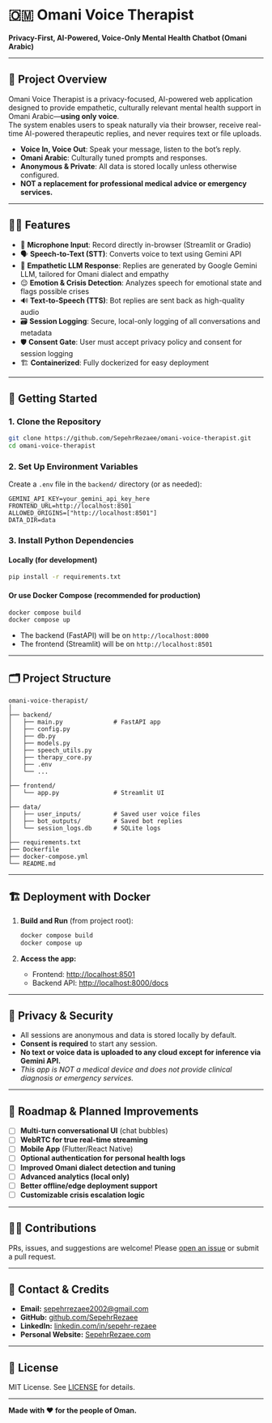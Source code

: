 # 🇴🇲 Omani Voice Therapist

**Privacy-First, AI-Powered, Voice-Only Mental Health Chatbot (Omani Arabic)**

---

## 🌟 Project Overview

Omani Voice Therapist is a privacy-focused, AI-powered web application designed to provide empathetic, culturally relevant mental health support in Omani Arabic—**using only voice**.  
The system enables users to speak naturally via their browser, receive real-time AI-powered therapeutic replies, and never requires text or file uploads.

- **Voice In, Voice Out**: Speak your message, listen to the bot’s reply.
- **Omani Arabic**: Culturally tuned prompts and responses.
- **Anonymous & Private**: All data is stored locally unless otherwise configured.
- **NOT a replacement for professional medical advice or emergency services.**

---

## 🧑‍💻 Features

- 🎤 **Microphone Input**: Record directly in-browser (Streamlit or Gradio)
- 🗣️ **Speech-to-Text (STT)**: Converts voice to text using Gemini API
- 💬 **Empathetic LLM Response**: Replies are generated by Google Gemini LLM, tailored for Omani dialect and empathy
- 😌 **Emotion & Crisis Detection**: Analyzes speech for emotional state and flags possible crises
- 🔊 **Text-to-Speech (TTS)**: Bot replies are sent back as high-quality audio
- 🗃️ **Session Logging**: Secure, local-only logging of all conversations and metadata
- 🛡️ **Consent Gate**: User must accept privacy policy and consent for session logging
- 🏗️ **Containerized**: Fully dockerized for easy deployment

---

## 🚀 Getting Started

### 1. **Clone the Repository**

```bash
git clone https://github.com/SepehrRezaee/omani-voice-therapist.git
cd omani-voice-therapist
````

### 2. **Set Up Environment Variables**

Create a `.env` file in the `backend/` directory (or as needed):

```env
GEMINI_API_KEY=your_gemini_api_key_here
FRONTEND_URL=http://localhost:8501
ALLOWED_ORIGINS=["http://localhost:8501"]
DATA_DIR=data
```

### 3. **Install Python Dependencies**

#### Locally (for development)

```bash
pip install -r requirements.txt
```

#### Or use **Docker Compose** (recommended for production)

```bash
docker compose build
docker compose up
```

* The backend (FastAPI) will be on `http://localhost:8000`
* The frontend (Streamlit) will be on `http://localhost:8501`

---

## 🗂️ Project Structure

```
omani-voice-therapist/
│
├── backend/
│   ├── main.py              # FastAPI app
│   ├── config.py
│   ├── db.py
│   ├── models.py
│   ├── speech_utils.py
│   ├── therapy_core.py
│   ├── .env
│   └── ...
│
├── frontend/
│   └── app.py               # Streamlit UI
│
├── data/
│   ├── user_inputs/         # Saved user voice files
│   ├── bot_outputs/         # Saved bot replies
│   └── session_logs.db      # SQLite logs
│
├── requirements.txt
├── Dockerfile
├── docker-compose.yml
└── README.md
```

---

## 🏗️ Deployment with Docker

1. **Build and Run** (from project root):

   ```bash
   docker compose build
   docker compose up
   ```

2. **Access the app:**

   * Frontend: [http://localhost:8501](http://localhost:8501)
   * Backend API: [http://localhost:8000/docs](http://localhost:8000/docs)

---

## 🔐 Privacy & Security

* All sessions are anonymous and data is stored locally by default.
* **Consent is required** to start any session.
* **No text or voice data is uploaded to any cloud except for inference via Gemini API.**
* *This app is NOT a medical device and does not provide clinical diagnosis or emergency services.*

---

## 🧭 Roadmap & Planned Improvements

* [ ] **Multi-turn conversational UI** (chat bubbles)
* [ ] **WebRTC for true real-time streaming**
* [ ] **Mobile App** (Flutter/React Native)
* [ ] **Optional authentication for personal health logs**
* [ ] **Improved Omani dialect detection and tuning**
* [ ] **Advanced analytics (local only)**
* [ ] **Better offline/edge deployment support**
* [ ] **Customizable crisis escalation logic**

---

## 🧑‍🔧 Contributions

PRs, issues, and suggestions are welcome!
Please [open an issue](https://github.com/SepehrRezaee/omani-voice-therapist/issues) or submit a pull request.

---

## 📧 Contact & Credits

* **Email:** [sepehrrezaee2002@gmail.com](mailto:sepehrrezaee2002@gmail.com)
* **GitHub:** [github.com/SepehrRezaee](https://github.com/SepehrRezaee)
* **LinkedIn:** [linkedin.com/in/sepehr-rezaee](https://linkedin.com/in/sepehr-rezaee)
* **Personal Website:** [SepehrRezaee.com](https://SepehrRezaee.com)

---

## 📜 License

MIT License. See [LICENSE](LICENSE) for details.

---

**Made with ❤️ for the people of Oman.**
